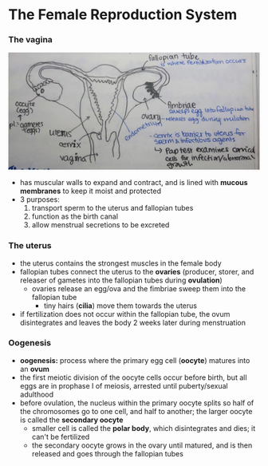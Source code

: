 # The Female Reproduction System

### The vagina

<img src="imgs/female-reproductive-system.jpg">

* has muscular walls to expand and contract, and is lined with **mucous membranes** to keep it moist and protected
* 3 purposes:
  1. transport sperm to the uterus and fallopian tubes
  2. function as the birth canal
  3. allow menstrual secretions to be excreted

### The uterus

* the uterus contains the strongest muscles in the female body
* fallopian tubes connect the uterus to the **ovaries** (producer, storer, and releaser of gametes into the fallopian tubes during **ovulation**)
  * ovaries release an egg/ova and the fimbriae sweep them into the fallopian tube
    * tiny hairs (**cilia**) move them towards the uterus
* if fertilization does not occur within the fallopian tube, the ovum disintegrates and leaves the body 2 weeks later during menstruation

### Oogenesis

* **oogenesis:** process where the primary egg cell (**oocyte**) matures into an **ovum**
* the first meiotic division of the oocyte cells occur before birth, but all eggs are in prophase I of meiosis, arrested until puberty/sexual adulthood
* before ovulation, the nucleus within the primary oocyte splits so half of the chromosomes go to one cell, and half to another; the larger oocyte is called the **secondary oocyte**
  * smaller cell is called the **polar body**, which disintegrates and dies; it can't be fertilized
  * the secondary oocyte grows in the ovary until matured, and is then released and goes through the fallopian tubes